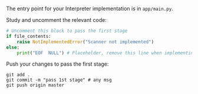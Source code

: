 The entry point for your Interpreter implementation is in `app/main.py`.

Study and uncomment the relevant code: 

```python
# Uncomment this block to pass the first stage
if file_contents:
    raise NotImplementedError("Scanner not implemented")
else:
    print("EOF  NULL") # Placeholder, remove this line when implementing the scanner
```

Push your changes to pass the first stage:

```
git add .
git commit -m "pass 1st stage" # any msg
git push origin master
```
